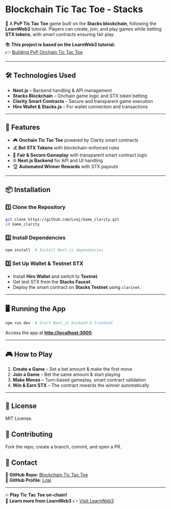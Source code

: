 # **Blockchain Tic Tac Toe - Stacks**  

🚀 A **PvP Tic Tac Toe** game built on the **Stacks blockchain**, following the **LearnWeb3** tutorial. Players can create, join, and play games while betting **STX tokens**, with smart contracts ensuring fair play.  

📚 **This project is based on the LearnWeb3 tutorial:**  
👉 [Building PvP Onchain Tic Tac Toe](https://learnweb3.io/)  

---

## **🛠️ Technologies Used**  
- **Next.js** – Backend handling & API management  
- **Stacks Blockchain** – Onchain game logic and STX token betting  
- **Clarity Smart Contracts** – Secure and transparent game execution  
- **Hiro Wallet & Stacks.js** – For wallet connection and transactions  

---

## **🚀 Features**  
- 🎮 **Onchain Tic Tac Toe** powered by Clarity smart contracts  
- 💰 **Bet STX Tokens** with blockchain-enforced rules  
- 🔐 **Fair & Secure Gameplay** with transparent smart contract logic  
- 🌐 **Next.js Backend** for API and UI handling  
- 🏆 **Automated Winner Rewards** with STX payouts  

---

## **📦 Installation**  

### **1️⃣ Clone the Repository**  
```sh
git clone https://github.com/Lnaj/Game_clarity.git
cd Game_clarity
```

### **2️⃣ Install Dependencies**  
```sh
npm install  # Install Next.js dependencies
```

### **3️⃣ Set Up Wallet & Testnet STX**  
- Install **Hiro Wallet** and switch to **Testnet**.  
- Get test STX from the **Stacks Faucet**.  
- Deploy the smart contract on **Stacks Testnet** using `clarinet`.  

---

## **🖥️ Running the App**  
```sh
npm run dev  # Start Next.js backend & frontend
```
Access the app at **[http://localhost:3000](http://localhost:3000)**.

---

## **🎮 How to Play**  
1. **Create a Game** – Set a bet amount & make the first move  
2. **Join a Game** – Bet the same amount & start playing  
3. **Make Moves** – Turn-based gameplay, smart contract validation  
4. **Win & Earn STX** – The contract rewards the winner automatically  

---

## **📜 License**  
MIT License.  

## **🤝 Contributing**  
Fork the repo, create a branch, commit, and open a PR.  

## **📧 Contact**  
🔗 **GitHub Repo**: [Blockchain Tic Tac Toe](https://github.com/Lnaj/Game_clarity)  
👤 **GitHub Profile**: [Lnaj](https://github.com/Lnaj)  

---

🔥 **Play Tic Tac Toe on-chain!**  
📝 **Learn more from LearnWeb3** 👉 [Visit LearnWeb3](https://learnweb3.io/)  

